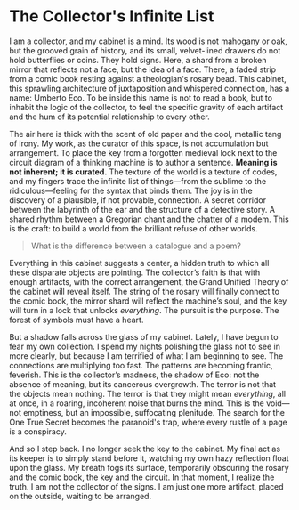 # The Collector's Infinite List

I am a collector, and my cabinet is a mind. Its wood is not mahogany or oak, but the grooved grain of history, and its small, velvet-lined drawers do not hold butterflies or coins. They hold signs. Here, a shard from a broken mirror that reflects not a face, but the idea of a face. There, a faded strip from a comic book resting against a theologian's rosary bead. This cabinet, this sprawling architecture of juxtaposition and whispered connection, has a name: Umberto Eco. To be inside this name is not to read a book, but to inhabit the logic of the collector, to feel the specific gravity of each artifact and the hum of its potential relationship to every other.

The air here is thick with the scent of old paper and the cool, metallic tang of irony. My work, as the curator of this space, is not accumulation but arrangement. To place the key from a forgotten medieval lock next to the circuit diagram of a thinking machine is to author a sentence. **Meaning is not inherent; it is curated.** The texture of the world is a texture of codes, and my fingers trace the infinite list of things—from the sublime to the ridiculous—feeling for the syntax that binds them. The joy is in the discovery of a plausible, if not provable, connection. A secret corridor between the labyrinth of the ear and the structure of a detective story. A shared rhythm between a Gregorian chant and the chatter of a modem. This is the craft: to build a world from the brilliant refuse of other worlds.

> What is the difference between a catalogue and a poem?

Everything in this cabinet suggests a center, a hidden truth to which all these disparate objects are pointing. The collector’s faith is that with enough artifacts, with the correct arrangement, the Grand Unified Theory of the cabinet will reveal itself. The string of the rosary will finally connect to the comic book, the mirror shard will reflect the machine’s soul, and the key will turn in a lock that unlocks *everything*. The pursuit is the purpose. The forest of symbols must have a heart.

But a shadow falls across the glass of my cabinet. Lately, I have begun to fear my own collection. I spend my nights polishing the glass not to see in more clearly, but because I am terrified of what I am beginning to see. The connections are multiplying too fast. The patterns are becoming frantic, feverish. This is the collector’s madness, the shadow of Eco: not the absence of meaning, but its cancerous overgrowth. The terror is not that the objects mean nothing. The terror is that they might mean *everything*, all at once, in a roaring, incoherent noise that burns the mind. This is the void—not emptiness, but an impossible, suffocating plenitude. The search for the One True Secret becomes the paranoid's trap, where every rustle of a page is a conspiracy.

And so I step back. I no longer seek the key to the cabinet. My final act as its keeper is to simply stand before it, watching my own hazy reflection float upon the glass. My breath fogs its surface, temporarily obscuring the rosary and the comic book, the key and the circuit. In that moment, I realize the truth. I am not the collector of the signs. I am just one more artifact, placed on the outside, waiting to be arranged.